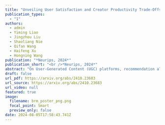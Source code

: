 ```yaml
---
title: "Unveiling User Satisfaction and Creator Productivity Trade-Offs in Recommendation Platforms"
publication_types:
  - "1"
authors:
  - admin
  - Yiming Liao
  - Jingzhou Liu
  - Shaoliang Nie
  - Qifan Wang
  - Haifeng Xu
  - Hongning Wang
publication: "*Neurips, 2024*"
publication_short: "<br />*Neurips, 2024*"
abstract: "On User-Generated Content (UGC) platforms, recommendation algorithms significantly impact creators' motivation to produce content as they compete for algorithmically allocated user traffic. This phenomenon subtly shapes the volume and diversity of the content pool, which is crucial for the platform's sustainability. In this work, we demonstrate, both theoretically and empirically, that a purely relevance-driven policy with low exploration strength boosts short-term user satisfaction but undermines the long-term richness of the content pool. In contrast, a more aggressive exploration policy may slightly compromise user satisfaction but promote higher content creation volume. Our findings reveal a fundamental trade-off between immediate user satisfaction and overall content production on UGC platforms. Building on this finding, we propose an efficient optimization method to identify the optimal exploration strength, balancing user and creator engagement. Our model can serve as a pre-deployment audit tool for recommendation algorithms on UGC platforms, helping to align their immediate objectives with sustainable, long-term goals."
draft: false
url_pdf: https://arxiv.org/abs/2410.23683
url_source: https://arxiv.org/abs/2410.23683
url_video: null
featured: true
image:
  filename: brm_poster_png.png
  focal_point: Smart
  preview_only: false
date: 2024-08-05T17:58:43.741Z
---
```

